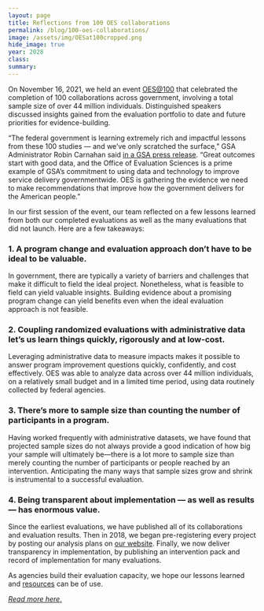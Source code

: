 ```yaml
---	
layout: page	
title: Reflections from 100 OES collaborations
permalink: /blog/100-oes-collaborations/	
image: /assets/img/OESat100cropped.png
hide_image: true
year: 2028
class:	
summary: 	
---	
```

On November 16, 2021, we held an event <a href="https://oes.gsa.gov/oes-at-100/" target="_blank">OES@100</a> that celebrated the completion of 100 collaborations across government, involving a total sample size of over 44 million individuals. Distinguished speakers discussed insights gained from the evaluation portfolio to date and future priorities for evidence-building.

“The federal government is learning extremely rich and impactful lessons from these 100 studies — and we’ve only scratched the surface,” GSA Administrator Robin Carnahan said <a href="https://www.gsa.gov/about-us/newsroom/news-releases/gsas-office-of-evaluation-sciences-shares-lessons-learned-and-new-frontiers-from-100-collaborations-across-government-11162021" target="_blank">in a GSA press release</a>. “Great outcomes start with good data, and the Office of Evaluation Sciences is a prime example of GSA’s commitment to using data and technology to improve service delivery governmentwide. OES is gathering the evidence we need to make recommendations that improve how the government delivers for the American people.”

In our first session of the event, our team reflected on a few lessons learned from both our completed evaluations as well as the many evaluations that did not launch. Here are a few takeaways: 

### 1. A program change and evaluation approach don’t have to be ideal to be valuable.
In government, there are typically a variety of barriers and challenges that make it difficult to field the ideal project. Nonetheless, what is feasible to field can yield valuable insights. Building evidence about a promising program change can yield benefits even when the ideal evaluation approach is not feasible. 

### 2. Coupling randomized evaluations with administrative data let’s us learn things quickly, rigorously and at low-cost.
Leveraging administrative data to measure impacts makes it possible to answer program improvement questions quickly, confidently, and cost effectively.  OES was able to analyze data across over 44 million individuals, on a relatively small budget and in a limited time period, using data routinely collected by federal agencies. 

### 3. There’s more to sample size than counting the number of participants in a program.
Having worked frequently with administrative datasets, we have found that projected sample sizes do not always provide a good indication of how big your sample will ultimately be—there is a lot more to sample size than merely counting the number of participants or people reached by an intervention. Anticipating the many ways that sample sizes grow and shrink is instrumental to a successful evaluation.

### 4. Being transparent about implementation — as well as results — has enormous value.
Since the earliest evaluations, we have published all of its collaborations and evaluation results. Then in 2018, we began pre-registering every project by posting our analysis plans on <a href="http://oes.gsa.gov/work" target="_blank">our website</a>. Finally, we now deliver transparency in implementation, by publishing an intervention pack and record of implementation for many evaluations.

As agencies build their evaluation capacity, we hope our lessons learned and <a href="http://oes.gsa.gov/resources/" target="_blank">resources</a> can be of use. 

*<a href="https://oes.gsa.gov/assets/files/Reflections-from-100-OES-collaborations.pdf" target="_blank">Read more here*.</a>
